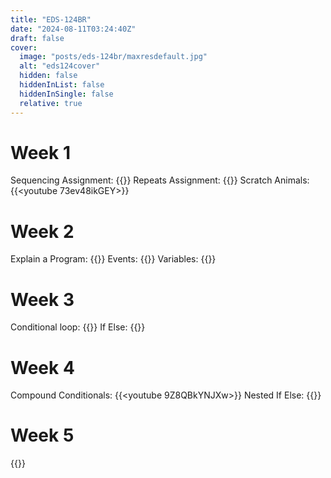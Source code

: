 ```yaml
---
title: "EDS-124BR"
date: "2024-08-11T03:24:40Z"
draft: false
cover:
  image: "posts/eds-124br/maxresdefault.jpg"
  alt: "eds124cover"
  hidden: false
  hiddenInList: false
  hiddenInSingle: false
  relative: true
---
```


# Week 1

Sequencing Assignment:
{{<youtube nBqKSlASPtU>}}
Repeats Assignment:
{{<youtube FZw-uZsHJqw>}}
Scratch Animals:
{{<youtube 73ev48ikGEY>}}
# Week 2
Explain a Program:
{{<youtube jmTzd99wcH4>}}
Events:
{{<youtube wCtdIzkKNYo>}}
Variables:
{{<youtube YFo29tUkrqA>}}
# Week 3
Conditional loop:
{{<youtube goSgFk2lK94>}}
If Else:
{{<youtube KgLW84neLfc>}}
# Week 4
Compound Conditionals:
{{<youtube 9Z8QBkYNJXw>}}
Nested If Else:
{{<youtube OT3lN86LfSg>}}
# Week 5
{{<youtube G9wvQhheQhs>}}

